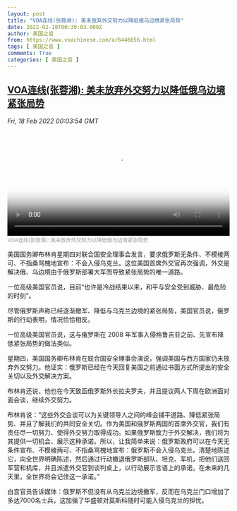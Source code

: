 ```yaml
---
layout: post
title: "VOA连线(张蓉湘): 美未放弃外交努力以降低俄乌边境紧张局势"
date: 2022-02-18T00:39:03.000Z
author: 美国之音
from: https://www.voachinese.com/a/6446656.html
tags: [ 美国之音 ]
comments: True
categories: [ 美国之音 ]
---
```

<!--1645144743000-->
[VOA连线(张蓉湘): 美未放弃外交努力以降低俄乌边境紧张局势](https://www.voachinese.com/a/6446656.html)
------

<div>
<div><i>Fri, 18 Feb 2022 00:03:54 GMT</i></div><video poster="https://images.weserv.nl?url=gdb.voanews.com/c4360000-0aff-0242-9615-08d9f26b096e_tv_r1_s_w900.jpg" src="https://av.voanews.com/Videoroot/Pangeavideo/2022/02/c/c4/c4360000-0aff-0242-9615-08d9f26b096e_240p.mp4" style="width:100%" controls></video><div><small style="color: #999;">VOA连线(张蓉湘): 美未放弃外交努力以降低俄乌边境紧张局势</small></div><p>美国国务卿布林肯星期四对联合国安全理事会发言，要求俄罗斯无条件、不模棱两可、不指桑骂槐地宣布：不会入侵乌克兰。这位美国首席外交官再次强调，外交是解决俄、乌边境由于俄罗斯部署大军而导致紧张局势的唯一道路。</p><p>一位高级美国官员说，目前“也许是冷战结束以来，和平与安全受到威胁、最危险的时刻”。</p><p>尽管俄罗斯声称已经逐渐撤军、降低与乌克兰边境的紧张局势，美国官员说，俄罗斯的行动表明，情况恰恰相反。</p><p>一位高级美国官员说，这与俄罗斯在 2008 年军事入侵格鲁吉亚之前、先宣布降低紧张局势的做法类似。</p><p>星期四，美国国务卿布林肯在联合国安全理事会演说，强调美国与西方国家仍未放弃外交努力。他证实：俄罗斯已经在今天回复美国之前通过书面方式所提出的安全关切以及外交解决方案。</p><p>布林肯还说，他也在今天致函俄罗斯外长拉夫罗夫，并且提议两人下周在欧洲面对面会谈，继续外交努力。</p><p>布林肯说：“这些外交会谈可以为关键领导人之间的峰会铺平道路、降低紧张局势、并且了解我们的共同安全关切。作为美国和俄罗斯两国的首席外交官，我们有责任尽一切努力、使得外交努力取得成功。如果俄罗斯致力于外交解决，我们将为其提供一切机会、展示这种承诺。所以，让我简单来说：俄罗斯政府可以在今天无条件宣布、不模棱两可、不指桑骂槐地宣布：俄罗斯不会入侵乌克兰。清楚地陈述它，向全世界明确陈述，然后通过行动撤退俄罗斯部队、坦克、军机，把他们送回军营和机库，并且派遣外交官到谈判桌上，以行动展示言语上的承诺。在未来的几天里，全世界将会记住这一承诺。”</p><p>白宫官员告诉媒体：俄罗斯不但没有从乌克兰边境撤军，反而在乌克兰门口增加了多达7000名士兵，这加强了华盛顿对莫斯科随时可能入侵乌克兰的担忧。</p>
</div>
